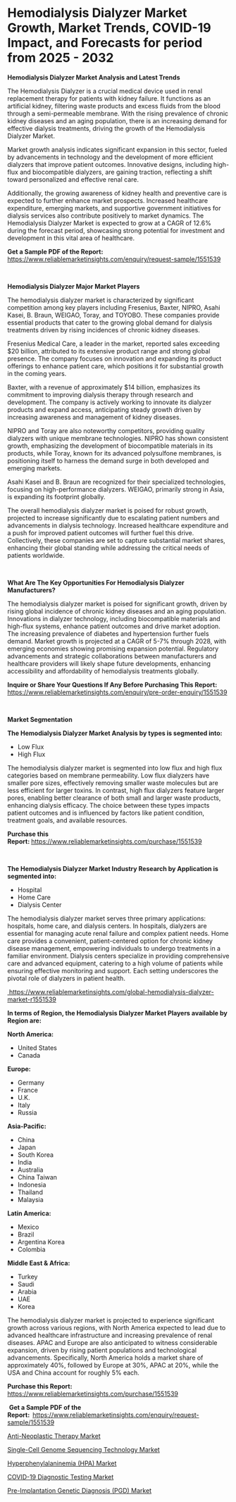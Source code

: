 <p><h1>Hemodialysis Dialyzer Market Growth, Market Trends, COVID-19 Impact, and Forecasts for period from 2025 - 2032</h1></p><p><strong>Hemodialysis Dialyzer Market Analysis and Latest Trends</strong></p>
<p><p>The Hemodialysis Dialyzer is a crucial medical device used in renal replacement therapy for patients with kidney failure. It functions as an artificial kidney, filtering waste products and excess fluids from the blood through a semi-permeable membrane. With the rising prevalence of chronic kidney diseases and an aging population, there is an increasing demand for effective dialysis treatments, driving the growth of the Hemodialysis Dialyzer Market.</p><p>Market growth analysis indicates significant expansion in this sector, fueled by advancements in technology and the development of more efficient dialyzers that improve patient outcomes. Innovative designs, including high-flux and biocompatible dialyzers, are gaining traction, reflecting a shift toward personalized and effective renal care.</p><p>Additionally, the growing awareness of kidney health and preventive care is expected to further enhance market prospects. Increased healthcare expenditure, emerging markets, and supportive government initiatives for dialysis services also contribute positively to market dynamics. The Hemodialysis Dialyzer Market is expected to grow at a CAGR of 12.6% during the forecast period, showcasing strong potential for investment and development in this vital area of healthcare.</p></p>
<p><strong>Get a Sample PDF of the Report:&nbsp;</strong> <a href="https://www.reliablemarketinsights.com/enquiry/request-sample/1551539?utm_campaign=2013&utm_medium=2&utm_source=Github&utm_content=ia&utm_term=03032025&utm_id=hemodialysis-dialyzer">https://www.reliablemarketinsights.com/enquiry/request-sample/1551539</a></p>
<p>&nbsp;</p>
<p><strong>Hemodialysis Dialyzer Major Market Players</strong></p>
<p><p>The hemodialysis dialyzer market is characterized by significant competition among key players including Fresenius, Baxter, NIPRO, Asahi Kasei, B. Braun, WEIGAO, Toray, and TOYOBO. These companies provide essential products that cater to the growing global demand for dialysis treatments driven by rising incidences of chronic kidney diseases.</p><p>Fresenius Medical Care, a leader in the market, reported sales exceeding $20 billion, attributed to its extensive product range and strong global presence. The company focuses on innovation and expanding its product offerings to enhance patient care, which positions it for substantial growth in the coming years.</p><p>Baxter, with a revenue of approximately $14 billion, emphasizes its commitment to improving dialysis therapy through research and development. The company is actively working to innovate its dialyzer products and expand access, anticipating steady growth driven by increasing awareness and management of kidney diseases.</p><p>NIPRO and Toray are also noteworthy competitors, providing quality dialyzers with unique membrane technologies. NIPRO has shown consistent growth, emphasizing the development of biocompatible materials in its products, while Toray, known for its advanced polysulfone membranes, is positioning itself to harness the demand surge in both developed and emerging markets.</p><p>Asahi Kasei and B. Braun are recognized for their specialized technologies, focusing on high-performance dialyzers. WEIGAO, primarily strong in Asia, is expanding its footprint globally.</p><p>The overall hemodialysis dialyzer market is poised for robust growth, projected to increase significantly due to escalating patient numbers and advancements in dialysis technology. Increased healthcare expenditure and a push for improved patient outcomes will further fuel this drive. Collectively, these companies are set to capture substantial market shares, enhancing their global standing while addressing the critical needs of patients worldwide.</p></p>
<p>&nbsp;</p>
<p><strong>What Are The Key Opportunities For Hemodialysis Dialyzer Manufacturers?</strong></p>
<p><p>The hemodialysis dialyzer market is poised for significant growth, driven by rising global incidence of chronic kidney diseases and an aging population. Innovations in dialyzer technology, including biocompatible materials and high-flux systems, enhance patient outcomes and drive market adoption. The increasing prevalence of diabetes and hypertension further fuels demand. Market growth is projected at a CAGR of 5-7% through 2028, with emerging economies showing promising expansion potential. Regulatory advancements and strategic collaborations between manufacturers and healthcare providers will likely shape future developments, enhancing accessibility and affordability of hemodialysis treatments globally.</p></p>
<p><strong>Inquire or Share Your Questions If Any Before Purchasing This Report:</strong> <a href="https://www.reliablemarketinsights.com/enquiry/pre-order-enquiry/1551539?utm_campaign=2013&utm_medium=2&utm_source=Github&utm_content=ia&utm_term=03032025&utm_id=hemodialysis-dialyzer">https://www.reliablemarketinsights.com/enquiry/pre-order-enquiry/1551539</a></p>
<p>&nbsp;</p>
<p><strong>Market Segmentation</strong></p>
<p><strong>The Hemodialysis Dialyzer Market Analysis by types is segmented into:</strong></p>
<p><ul><li>Low Flux</li><li>High Flux</li></ul></p>
<p><p>The hemodialysis dialyzer market is segmented into low flux and high flux categories based on membrane permeability. Low flux dialyzers have smaller pore sizes, effectively removing smaller waste molecules but are less efficient for larger toxins. In contrast, high flux dialyzers feature larger pores, enabling better clearance of both small and larger waste products, enhancing dialysis efficacy. The choice between these types impacts patient outcomes and is influenced by factors like patient condition, treatment goals, and available resources.</p></p>
<p><strong>Purchase this Report:&nbsp;</strong><a href="https://www.reliablemarketinsights.com/purchase/1551539?utm_campaign=2013&utm_medium=2&utm_source=Github&utm_content=ia&utm_term=03032025&utm_id=hemodialysis-dialyzer">https://www.reliablemarketinsights.com/purchase/1551539</a></p>
<p>&nbsp;</p>
<p><strong>The Hemodialysis Dialyzer Market Industry Research by Application is segmented into:</strong></p>
<p><ul><li>Hospital</li><li>Home Care</li><li>Dialysis Center</li></ul></p>
<p><p>The hemodialysis dialyzer market serves three primary applications: hospitals, home care, and dialysis centers. In hospitals, dialyzers are essential for managing acute renal failure and complex patient needs. Home care provides a convenient, patient-centered option for chronic kidney disease management, empowering individuals to undergo treatments in a familiar environment. Dialysis centers specialize in providing comprehensive care and advanced equipment, catering to a high volume of patients while ensuring effective monitoring and support. Each setting underscores the pivotal role of dialyzers in patient health.</p></p>
<p><a href="https://www.reliablemarketinsights.com/global-hemodialysis-dialyzer-market-r1551539?utm_campaign=2013&utm_medium=2&utm_source=Github&utm_content=ia&utm_term=03032025&utm_id=hemodialysis-dialyzer">&nbsp;https://www.reliablemarketinsights.com/global-hemodialysis-dialyzer-market-r1551539</a></p>
<p><strong>In terms of Region, the Hemodialysis Dialyzer Market Players available by Region are:</strong></p>
<p>
    <p> <strong> North America: </strong>
        <ul>
            <li>United States</li>
            <li>Canada</li>
        </ul>
        </p> 
    <p> <strong> Europe: </strong>
        <ul>
            <li>Germany</li>
            <li>France</li>
            <li>U.K.</li>
            <li>Italy</li>
            <li>Russia</li>
        </ul>
        </p> 
    <p> <strong> Asia-Pacific: </strong>
        <ul>
            <li>China</li>
            <li>Japan</li>
            <li>South Korea</li>
            <li>India</li>
            <li>Australia</li>
            <li>China Taiwan</li>
            <li>Indonesia</li>
            <li>Thailand</li>
            <li>Malaysia</li>
        </ul>
        </p> 
    <p> <strong> Latin America: </strong>
        <ul>
            <li>Mexico</li>
            <li>Brazil</li>
            <li>Argentina Korea</li>
            <li>Colombia</li>
        </ul>
        </p> 
    <p> <strong> Middle East & Africa: </strong>
        <ul>
            <li>Turkey</li>
            <li>Saudi</li>
            <li>Arabia</li>
            <li>UAE</li>
            <li>Korea</li>
        </ul>
    </p>
    </p>
<p><p>The hemodialysis dialyzer market is projected to experience significant growth across various regions, with North America expected to lead due to advanced healthcare infrastructure and increasing prevalence of renal diseases. APAC and Europe are also anticipated to witness considerable expansion, driven by rising patient populations and technological advancements. Specifically, North America holds a market share of approximately 40%, followed by Europe at 30%, APAC at 20%, while the USA and China account for roughly 5% each.</p></p>
<p><strong>Purchase this Report: </strong><a href="https://www.reliablemarketinsights.com/purchase/1551539?utm_campaign=2013&utm_medium=2&utm_source=Github&utm_content=ia&utm_term=03032025&utm_id=hemodialysis-dialyzer">https://www.reliablemarketinsights.com/purchase/1551539</a></p>
<p>&nbsp;<strong>Get a Sample PDF of the Report:&nbsp;&nbsp;</strong><a href="https://www.reliablemarketinsights.com/enquiry/request-sample/1551539?utm_campaign=2013&utm_medium=2&utm_source=Github&utm_content=ia&utm_term=03032025&utm_id=hemodialysis-dialyzer">https://www.reliablemarketinsights.com/enquiry/request-sample/1551539</a></p>
<p><strong></strong></p>
<p><p><a href="https://github.com/akermigarib/Market-Research-Report-List-1/blob/main/anti-neoplastic-therapy-market.md?utm_campaign=2013&utm_medium=2&utm_source=Github&utm_content=ia&utm_term=03032025&utm_id=hemodialysis-dialyzer">Anti-Neoplastic Therapy Market</a></p><p><a href="https://github.com/dushornerfe/Market-Research-Report-List-1/blob/main/single-cell-genome-sequencing-technology-market.md?utm_campaign=2013&utm_medium=2&utm_source=Github&utm_content=ia&utm_term=03032025&utm_id=hemodialysis-dialyzer">Single-Cell Genome Sequencing Technology Market</a></p><p><a href="https://github.com/bedelibekwe58/Market-Research-Report-List-1/blob/main/hyperphenylalaninemia-hpa-market.md?utm_campaign=2013&utm_medium=2&utm_source=Github&utm_content=ia&utm_term=03032025&utm_id=hemodialysis-dialyzer">Hyperphenylalaninemia (HPA) Market</a></p><p><a href="https://github.com/djarixneoza/Market-Research-Report-List-1/blob/main/covid-19-diagnostic-testing-market.md?utm_campaign=2013&utm_medium=2&utm_source=Github&utm_content=ia&utm_term=03032025&utm_id=hemodialysis-dialyzer">COVID-19 Diagnostic Testing Market</a></p><p><a href="https://github.com/huelarnzeba29/Market-Research-Report-List-1/blob/main/pre-implantation-genetic-diagnosis-pgd-market.md?utm_campaign=2013&utm_medium=2&utm_source=Github&utm_content=ia&utm_term=03032025&utm_id=hemodialysis-dialyzer">Pre-Implantation Genetic Diagnosis (PGD) Market</a></p></p>
